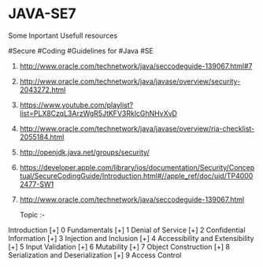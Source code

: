 # JAVA-SE7

Some Inportant Usefull resources

#Secure #Coding #Guidelines for #Java #SE 

1) http://www.oracle.com/technetwork/java/seccodeguide-139067.html#7

2) http://www.oracle.com/technetwork/java/javase/overview/security-2043272.html

3) https://www.youtube.com/playlist?list=PLX8CzqL3ArzWgR5JtKFV3RklcGhNHvXvD

4) http://www.oracle.com/technetwork/java/javase/overview/ria-checklist-2055184.html

5) http://openjdk.java.net/groups/security/

6) https://developer.apple.com/library/ios/documentation/Security/Conceptual/SecureCodingGuide/Introduction.html#//apple_ref/doc/uid/TP40002477-SW1

7) http://www.oracle.com/technetwork/java/seccodeguide-139067.html

      Topic :- 
      
Introduction
[+] 0 Fundamentals
[+] 1 Denial of Service
[+] 2 Confidential Information
[+] 3 Injection and Inclusion
[+] 4 Accessibility and Extensibility
[+] 5 Input Validation
[+] 6 Mutability
[+] 7 Object Construction
[+] 8 Serialization and Deserialization
[+] 9 Access Control
 

